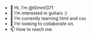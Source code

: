 - 👋 Hi, I’m @t0mm1371
- 👀 I’m interested in guitars :)
- 🌱 I’m currently learning html and css
- 💞️ I’m looking to collaborate on.
- 📫 How to reach me.

<!---
t0mm1371/t0mm1371 is a ✨ special ✨ repository because its `README.md` (this file) appears on your GitHub profile.
You can click the Preview link to take a look at your changes.
--->
